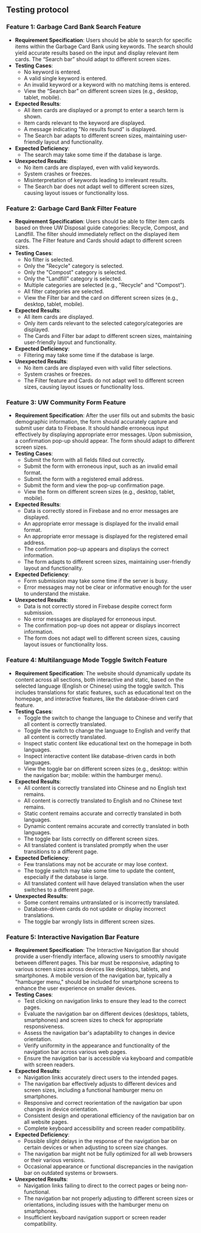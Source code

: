 ## Testing protocol

### Feature 1: Garbage Card Bank Search Feature
- **Requirement Specification**: Users should be able to search for specific items within the Garbage Card Bank using keywords. The search should yield accurate results based on the input and display relevant item cards. The “Search bar” should adapt to different screen sizes.
- **Testing Cases**:
  - No keyword is entered.
  - A valid single keyword is entered.
  - An invalid keyword or a keyword with no matching items is entered.
  - View the “Search bar” on different screen sizes (e.g., desktop, tablet, mobile).
- **Expected Results**: 
  - All item cards are displayed or a prompt to enter a search term is shown.
  - Item cards relevant to the keyword are displayed.
  - A message indicating "No results found" is displayed.
  - The Search bar adapts to different screen sizes, maintaining user-friendly layout and functionality.
- **Expected Deficiency**: 
  - The search may take some time if the database is large.
- **Unexpected Results**:
  - No item cards are displayed, even with valid keywords.
  - System crashes or freezes.
  - Misinterpretation of keywords leading to irrelevant results.
  - The Search bar does not adapt well to different screen sizes, causing layout issues or functionality loss.

### Feature 2: Garbage Card Bank Filter Feature
- **Requirement Specification**: Users should be able to filter item cards based on three UW Disposal guide categories: Recycle, Compost, and Landfill. The filter should immediately reflect on the displayed item cards. The Filter feature and Cards should adapt to different screen sizes.
- **Testing Cases**:
  - No filter is selected.
  - Only the "Recycle" category is selected.
  - Only the "Compost" category is selected.
  - Only the "Landfill" category is selected.
  - Multiple categories are selected (e.g., "Recycle" and "Compost").
  - All filter categories are selected.
  - View the Filter bar and the card on different screen sizes (e.g., desktop, tablet, mobile).
- **Expected Results**: 
  - All item cards are displayed.
  - Only item cards relevant to the selected category/categories are displayed.
  - The Cards and Filter bar adapt to different screen sizes, maintaining user-friendly layout and functionality.
- **Expected Deficiency**: 
  - Filtering may take some time if the database is large.
- **Unexpected Results**:
  - No item cards are displayed even with valid filter selections.
  - System crashes or freezes.
  - The Filter feature and Cards do not adapt well to different screen sizes, causing layout issues or functionality loss.

### Feature 3: UW Community Form Feature
- **Requirement Specification**: After the user fills out and submits the basic demographic information, the form should accurately capture and submit user data to Firebase. It should handle erroneous input effectively by displaying appropriate error messages. Upon submission, a confirmation pop-up should appear. The form should adapt to different screen sizes.
- **Testing Cases**:
  - Submit the form with all fields filled out correctly.
  - Submit the form with erroneous input, such as an invalid email format.
  - Submit the form with a registered email address.
  - Submit the form and view the pop-up confirmation page.
  - View the form on different screen sizes (e.g., desktop, tablet, mobile).
- **Expected Results**: 
  - Data is correctly stored in Firebase and no error messages are displayed.
  - An appropriate error message is displayed for the invalid email format.
  - An appropriate error message is displayed for the registered email address.
  - The confirmation pop-up appears and displays the correct information.
  - The form adapts to different screen sizes, maintaining user-friendly layout and functionality.
- **Expected Deficiency**: 
  - Form submission may take some time if the server is busy.
  - Error messages may not be clear or informative enough for the user to understand the mistake.
- **Unexpected Results**:
  - Data is not correctly stored in Firebase despite correct form submission.
  - No error messages are displayed for erroneous input.
  - The confirmation pop-up does not appear or displays incorrect information.
  - The form does not adapt well to different screen sizes, causing layout issues or functionality loss.

### Feature 4: Multilanguage Mode Toggle Switch Feature
- **Requirement Specification**: The website should dynamically update its content across all sections, both interactive and static, based on the selected language (English or Chinese) using the toggle switch. This includes translations for static features, such as educational text on the homepage, and interactive features, like the database-driven card feature.
- **Testing Cases**:
  - Toggle the switch to change the language to Chinese and verify that all content is correctly translated.
  - Toggle the switch to change the language to English and verify that all content is correctly translated.
  - Inspect static content like educational text on the homepage in both languages.
  - Inspect interactive content like database-driven cards in both languages.
  - View the toggle bar on different screen sizes (e.g., desktop: within the navigation bar; mobile: within the hamburger menu).
- **Expected Results**: 
  - All content is correctly translated into Chinese and no English text remains.
  - All content is correctly translated to English and no Chinese text remains.
  - Static content remains accurate and correctly translated in both languages.
  - Dynamic content remains accurate and correctly translated in both languages.
  - The toggle bar lists correctly on different screen sizes.
  - All translated content is translated promptly when the user transitions to a different page.
- **Expected Deficiency**: 
  - Few translations may not be accurate or may lose context.
  - The toggle switch may take some time to update the content, especially if the database is large.
  - All translated content will have delayed translation when the user switches to a different page.
- **Unexpected Results**:
  - Some content remains untranslated or is incorrectly translated.
  - Database-driven cards do not update or display incorrect translations.
  - The toggle bar wrongly lists in different screen sizes.

### Feature 5: Interactive Navigation Bar Feature
- **Requirement Specification**: The Interactive Navigation Bar should provide a user-friendly interface, allowing users to smoothly navigate between different pages. This bar must be responsive, adapting to various screen sizes across devices like desktops, tablets, and smartphones. A mobile version of the navigation bar, typically a "hamburger menu," should be included for smartphone screens to enhance the user experience on smaller devices.
- **Testing Cases**:
  - Test clicking on navigation links to ensure they lead to the correct pages.
  - Evaluate the navigation bar on different devices (desktops, tablets, smartphones) and screen sizes to check for appropriate responsiveness.
  - Assess the navigation bar's adaptability to changes in device orientation.
  - Verify uniformity in the appearance and functionality of the navigation bar across various web pages.
  - Ensure the navigation bar is accessible via keyboard and compatible with screen readers.
- **Expected Results**: 
  - Navigation links accurately direct users to the intended pages.
  - The navigation bar effectively adjusts to different devices and screen sizes, including a functional hamburger menu on smartphones.
  - Responsive and correct reorientation of the navigation bar upon changes in device orientation.
  - Consistent design and operational efficiency of the navigation bar on all website pages.
  - Complete keyboard accessibility and screen reader compatibility.
- **Expected Deficiency**: 
  - Possible slight delays in the response of the navigation bar on certain devices or when adjusting to screen size changes.
  - The navigation bar might not be fully optimized for all web browsers or their various versions.
  - Occasional appearance or functional discrepancies in the navigation bar on outdated systems or browsers.
- **Unexpected Results**:
  - Navigation links failing to direct to the correct pages or being non-functional.
  - The navigation bar not properly adjusting to different screen sizes or orientations, including issues with the hamburger menu on smartphones.
  - Insufficient keyboard navigation support or screen reader compatibility.
